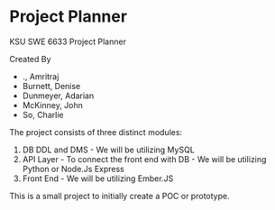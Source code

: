 # Project Planner

KSU SWE 6633 Project Planner

Created By
* ., Amritraj
* Burnett, Denise
* Dunmeyer, Adarian
* McKinney, John
* So, Charlie

The project consists of three distinct modules:
1. DB DDL and DMS - 
  We will be utilizing MySQL
2. API Layer - To connect the front end with DB - 
  We will be utilizing Python or Node.Js Express
3. Front End - 
  We will be utilizing Ember.JS


This is a small project to initially create a POC or prototype.
